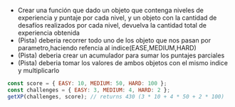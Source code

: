 - Crear una función que dado un objeto que contenga niveles de experiencia y puntaje por cada nivel, y un objeto con la cantidad de desafíos realizados por cada nivel, devuelva la cantidad total de experiencia obtenida
- (Pista) deberia recorrer todo uno de los objeto que nos pasan por parametro,haciendo refencia al indice(EASE,MEDIUM,HARD)
- (Pista) deberia crear un acumulador para sumar los puntajes parciales
- (Pista) deberia tomar los valores de ambos objetos con el mismo indice y multiplicarlo


```javascript
const score = { EASY: 10, MEDIUM: 50, HARD: 100 };
const challenges = { EASY: 3, MEDIUM: 4, HARD: 2 };
getXP(challenges, score); // returns 430 (3 * 10 + 4 * 50 + 2 * 100)
```